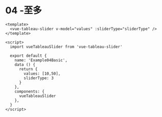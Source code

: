 # 04 -至多

<ClientOnly>
<Example04Basic></Example04Basic>
</ClientOnly>

```vue
<template>
  <vue-tableau-slider v-model="values" :sliderType="sliderType" />
</template>

<script>
  import vueTableauSlider from 'vue-tableau-slider'

  export default {
    name: 'Example04Basic',
    data () {
      return {
        values: [10,50],
        sliderType: 3
      }
    },
    components: {
      vueTableauSlider
    },
  }
</script>
```


